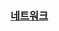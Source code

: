 

### [네트워크](https://velog.io/@yunaaa/CS-BASICS-%EB%84%A4%ED%8A%B8%EC%9B%8C%ED%81%AC)
















